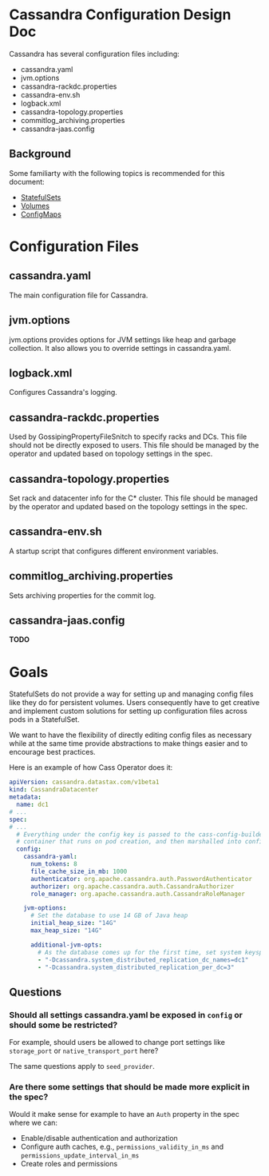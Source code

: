 # Cassandra Configuration Design Doc
Cassandra has several configuration files including:

* cassandra.yaml
* jvm.options
* cassandra-rackdc.properties
* cassandra-env.sh
* logback.xml
* cassandra-topology.properties
* commitlog_archiving.properties
* cassandra-jaas.config

## Background
Some familiarty with the following topics is recommended for this document:

* [StatefulSets](https://kubernetes.io/docs/concepts/workloads/controllers/statefulset/)
* [Volumes](https://kubernetes.io/docs/concepts/storage/volumes/)
* [ConfigMaps](https://kubernetes.io/docs/concepts/configuration/configmap/)

# Configuration Files
## cassandra.yaml
The main configuration file for Cassandra.

## jvm.options
jvm.options provides options for JVM settings like heap and garbage collection. It also allows you to override settings in cassandra.yaml.

## logback.xml
Configures Cassandra's logging.

## cassandra-rackdc.properties
Used by GossipingPropertyFileSnitch to specify racks and DCs. This file should not be directly exposed to users. This file should be managed by the operator and updated based on topology settings in the spec.

## cassandra-topology.properties
Set rack and datacenter info for the C* cluster. This file should be managed by the operator and updated based on the topology settings in the spec.

## cassandra-env.sh

A startup script that configures different environment variables.

## commitlog_archiving.properties
Sets archiving properties for the commit log.

## cassandra-jaas.config
**TODO**

# Goals
StatefulSets do not provide a way for setting up and managing config files like they do for persistent volumes. Users consequently have to get creative and implement custom solutions for setting up configuration files across pods in a StatefulSet.

We want to have the flexibility of directly editing config files as necessary while at the same time provide abstractions to make things easier and to encourage best practices.

Here is an example of how Cass Operator does it:

```yaml
apiVersion: cassandra.datastax.com/v1beta1
kind: CassandraDatacenter
metadata:
  name: dc1
# ...
spec:
# ...
  # Everything under the config key is passed to the cass-config-builder init
  # container that runs on pod creation, and then marshalled into config files.
  config:
    cassandra-yaml:
      num_tokens: 8    
      file_cache_size_in_mb: 1000
      authenticator: org.apache.cassandra.auth.PasswordAuthenticator
      authorizer: org.apache.cassandra.auth.CassandraAuthorizer
      role_manager: org.apache.cassandra.auth.CassandraRoleManager

    jvm-options:
      # Set the database to use 14 GB of Java heap
      initial_heap_size: "14G"
      max_heap_size: "14G"

      additional-jvm-opts:
        # As the database comes up for the first time, set system keyspaces to RF=3
        - "-Dcassandra.system_distributed_replication_dc_names=dc1"
        - "-Dcassandra.system_distributed_replication_per_dc=3"
```

## Questions
### Should all settings cassandra.yaml be exposed in `config` or should some be restricted?
For example, should users be allowed to change port settings like `storage_port` or `native_transport_port` here?

The same questions apply to `seed_provider`.

### Are there some settings that should be made more explicit in the spec?
Would it make sense for example to have an `Auth` property in the spec where we can:

* Enable/disable authentication and authorization
* Configure auth caches, e.g., `permissions_validity_in_ms` and `permissions_update_interval_in_ms`
* Create roles and permissions